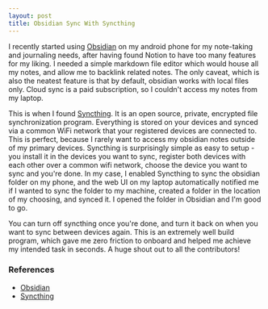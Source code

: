 ```yaml
---
layout: post
title: Obsidian Sync With Syncthing
---
```


I recently started using [Obsidian](https://obsidian.md) on my android phone for my note-taking and journaling needs, after having found Notion to have too many features for my liking. I needed a simple markdown file editor which would house all my notes, and allow me to backlink related notes. The only caveat, which is also the neatest feature is that by default, obsidian works with local files only. Cloud sync is a paid subscription, so I couldn't access my notes from my laptop.

This is when I found [Syncthing](https://syncthing.net/). It is an open source, private, encrypted file synchronization program. Everything is stored on your devices and synced via a common WiFi network that your registered devices are connected to. This is perfect, because I rarely want to access my obsidian notes outside of my primary devices. Syncthing is surprisingly simple as easy to setup - you install it in the devices you want to sync, register both devices with each other over a common wifi network, choose the device you want to sync and you're done. In my case, I enabled Syncthing to sync the obsidian folder on my phone, and the web UI on my laptop automatically notified me if I wanted to sync the folder to my machine, created a folder in the location of my choosing, and synced it. I opened the folder in Obsidian and I'm good to go.

You can turn off syncthing once you're done, and turn it back on when you want to sync between devices again. This is an extremely well build program, which gave me zero friction to onboard and helped me achieve my intended task in seconds. A huge shout out to all the contributors!


### References
 - [Obsidian](https://obsidian.md)
 - [Syncthing](https://syncthing.net/)
